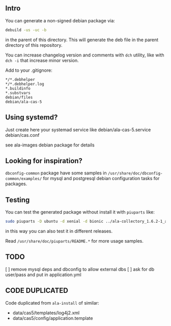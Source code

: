 ## Intro

You can generate a non-signed debian package via:

```bash
debuild -us -uc -b
```
in the parent of this directory. This will generate the deb file in the parent directory of this repository.

You can increase changelog version and comments with `dch` utility, like with `dch -i` that increase minor version.

Add to your .gitignore:
```
*/*.debhelper
*/*.debhelper.log
*.buildinfo
*.substvars
debian/files
debian/ala-cas-5
```

## Using systemd?

Just create here your systemad service like
debian/ala-cas-5.service
debian/cas.conf

see ala-images debian package for details

## Looking for inspiration?

`dbconfig-common` package have some samples in `/usr/share/doc/dbconfig-common/examples/` for mysql and postgresql debian configuration tasks for packages.

## Testing

You can test the generated package without install it with `piuparts` like:

```bash
sudo piuparts -D ubuntu -d xenial -d bionic ../ala-collectory_1.6.2-1_all.deb
```
in this way you can also test it in different releases.

Read `/usr/share/doc/piuparts/README.*` for more usage samples.

## TODO

[ ] remove mysql deps and dbconfig to allow external dbs
[ ] ask for db user/pass and put in application.yml

## CODE DUPLICATED

Code duplicated from `ala-install` of similar:

- data/cas5/templates/log4j2.xml
- data/cas5/config/application.template
